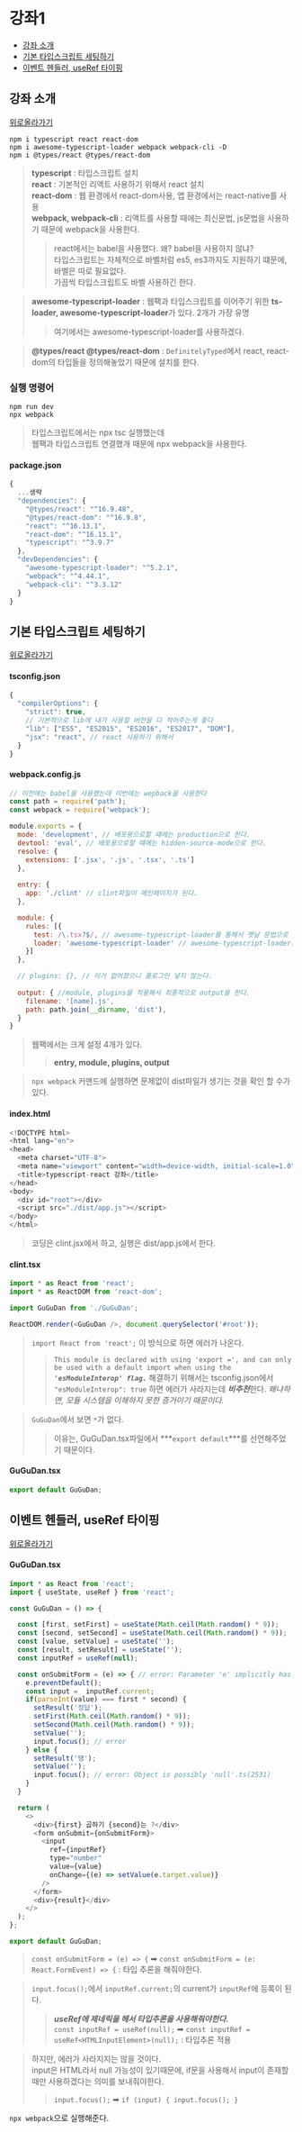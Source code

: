 # 강좌1

  - [강좌 소개](#강좌-소개)
  - [기본 타입스크립트 세팅하기](#기본-타입스크립트-세팅하기)
  - [이벤트 헨들러, useRef 타이핑](#이벤트-헨들러,-useRef-타이핑)





## 강좌 소개
[위로올라가기](#강좌1)


<pre><code>npm i typescript react react-dom
npm i awesome-typescript-loader webpack webpack-cli -D
npm i @types/react @types/react-dom</code></pre>

> **typescript** : 타입스크립트 설치 <br>
> **react** : 기본적인 리액트 사용하기 위해서 react 설치 <br>
> **react-dom** : 웹 환경에서 react-dom사용, 앱 환경에서는 react-native를 사용 <br>
> **webpack, webpack-cli** : 리액트를 사용할 때에는 최신문법, js문법을 사용하기 때문에 webpack을 사용한다. <br>
>> react에서는 babel을 사용했다. 왜? babel을 사용하지 않냐? <br>
>> 타입스크립트는 자체적으로 바벨처럼 es5, es3까지도 지원하기 떄문에, 바벨은 따로 필요없다. <br>
>> 가끔씩 타입스크립트도 바벨 사용하긴 한다. <br>

> **awesome-typescript-loader** : 웹팩과 타입스크립트를 이어주기 위한 **ts-loader, awesome-typescript-loader**가 있다. 2개가 가장 유명 <br>
>> 여기에서는 awesome-typescript-loader를 사용하겠다. <br>

> **@types/react @types/react-dom** : `DefinitelyTyped`에서 react, react-dom의 타입들을 정의해놓았기 때문에 설치를 한다.

### 실행 명령어
<pre><code>npm run dev 
npx webpack</code></pre>

> 타입스크립트에서는 npx tsc 실행했는데 <br>
> 웹팩과 타입스크립트 연결했개 때문에 npx webpack을 사용한다. <br>

#### package.json
```js
{
  ...생략
  "dependencies": {
    "@types/react": "^16.9.48",
    "@types/react-dom": "^16.9.8",
    "react": "^16.13.1",
    "react-dom": "^16.13.1",
    "typescript": "^3.9.7"
  },
  "devDependencies": {
    "awesome-typescript-loader": "^5.2.1",
    "webpack": "^4.44.1",
    "webpack-cli": "^3.3.12"
  }
}
```

## 기본 타입스크립트 세팅하기
[위로올라가기](#강좌1)

#### tsconfig.json
```js
{
  "compilerOptions": {
    "strict": true,
    // 기본적으로 lib에 내가 사용할 버전을 다 적어주는게 좋다
    "lib": ["ES5", "ES2015", "ES2016", "ES2017", "DOM"], 
    "jsx": "react", // react 사용하기 위해서
  }
}
```

#### webpack.config.js
```js
// 이전에는 babel을 사용했는데 이번에는 wepback을 사용한다
const path = require('path');
const webpack = require('webpack');

module.exports = {
  mode: 'development', // 배포용으로할 떄에는 production으로 한다.
  devtool: 'eval', // 배포용으로할 떄에는 hidden-source-mode으로 한다.
  resolve: {
    extensions: ['.jsx', '.js', '.tsx', '.ts']
  },
 
  entry: {
    app: './clint' // clint파일이 메인페이지가 된다.
  },

  module: {
    rules: [{
      test: /\.tsx?$/, // awesome-typescript-loader를 통해서 옛날 문법으로 ts, tsx파일을 변환하겠다.
      loader: 'awesome-typescript-loader' // awesome-typescript-loader는 바벨과 함께 사용 가능
    }]
  },

  // plugins: {}, // 이거 없어졌으니 플로그인 넣지 않는다.
  
  output: { //module, plugins을 적용해서 최종적으로 output을 한다.
    filename: '[name].js',
    path: path.join(__dirname, 'dist'),
  }
}
```
> 웹팩에서는 크게 설정 4개가 있다. <br>
>> **entry, module, plugins, output** <br>

> `npx webpack` 커맨드에 실행하면 문제없이 dist파일가 생기는 것을 확인 할 수가 있다. <br>

#### index.html
```js
<!DOCTYPE html>
<html lang="en">
<head>
  <meta charset="UTF-8">
  <meta name="viewport" content="width=device-width, initial-scale=1.0">
  <title>typescript-react 강좌</title>
</head>
<body>
  <div id="root"></div>
  <script src="./dist/app.js"></script>
</body>
</html>
```

> 코딩은 clint.jsx에서 하고, 실행은 dist/app.js에서 한다. <br>

#### clint.tsx
```js
import * as React from 'react';
import * as ReactDOM from 'react-dom';

import GuGuDan from './GuGuDan';

ReactDOM.render(<GuGuDan />, document.querySelector('#root'));
```
> `import React from 'react';` 이 방식으로 하면 에러가 나온다.
>> `This module is declared with using 'export =', and can only be used with a default import when using the `***`'esModuleInterop' flag.`***
>> 해결하기 위해서는 tsconfig.json에서 ``"esModuleInterop": true`` 하면 에러가 사라지는데 ***비추천***한다. 
>> *왜냐하면, 모듈 시스템을 이해하지 못한 증거이기 때문이다.*

> `GuGuDan`에서 보면 `*`가 없다. <br>
>> 이유는, GuGuDan.tsx파일에서 ***`export default`***를 선언해주었기 때문이다. <br>

#### GuGuDan.tsx
```js
export default GuGuDan;
```


## 이벤트 헨들러, useRef 타이핑
[위로올라가기](#강좌1)

#### GuGuDan.tsx
```js
import * as React from 'react';
import { useState, useRef } from 'react';

const GuGuDan = () => {

  const [first, setFirst] = useState(Math.ceil(Math.random() * 9));
  const [second, setSecond] = useState(Math.ceil(Math.random() * 9));
  const [value, setValue] = useState('');
  const [result, setResult] = useState('');
  const inputRef = useRef(null);

  const onSubmitForm = (e) => { // error: Parameter 'e' implicitly has an 'any' type.ts(7006).
    e.preventDefault();
    const input =  inputRef.current;
    if(parseInt(value) === first * second) {
      setResult('정답');
      setFirst(Math.ceil(Math.random() * 9));
      setSecond(Math.ceil(Math.random() * 9));
      setValue('');
      input.focus(); // error
    } else {
      setResult('떙');
      setValue('');
      input.focus(); // error: Object is possibly 'null'.ts(2531)
    }
  }

  return (
    <>
      <div>{first} 곱하기 {second}는 ?</div>
      <form onSubmit={onSubmitForm}>
        <input
          ref={inputRef}
          type="number"
          value={value}
          onChange={(e) => setValue(e.target.value)}
        />
      </form>
      <div>{result}</div>
    </>
  );
};

export default GuGuDan;
```
> `const onSubmitForm = (e) => {` ➡ `const onSubmitForm = (e: React.FormEvent) => {` : 타입 추론을 해줘야한다. <br>

> `input.focus();`에서 `inputRef.current;`의 current가 `inputRef`에 등록이 된다. <br>
>> ***useRef에 제네릭을 헤서 타입추론을 사용해줘야한다.*** <br>
>> `const inputRef = useRef(null);` ➡ `const inputRef = useRef<HTMLInputElement>(null);` : 타입추론 적용 <br>

> 하지만, 에러가 사라지지는 않을 것이다. <br>
> input은 HTML라서 null 가능성이 있기때문에, if문을 사용해서 input이 존재할 때만 사용하겠다는 의미를 보내줘야한다. <br>
>> `input.focus();` ➡ `if (input) { input.focus(); }` <br>

`npx webpack`으로 실행해준다. <br>